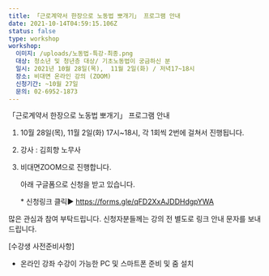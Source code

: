 ```yaml
---
title: 「근로계약서 한장으로 노동법 뽀개기」 프로그램 안내
date: 2021-10-14T04:59:15.106Z
status: false
type: workshop
workshop:
  이미지: /uploads/노동법-특강-최종.png
  대상: 청소년 및 청년층 대상/ 기초노동법이 궁금하신 분
  일시: 2021년 10월 28일(목),  11월 2일(화) / 저녁17~18시
  장소: 비대면 온라인 강의 (ZOOM)
  신청기간: ~10월 27일
  문의: 02-6952-1873
---
```

「근로계약서 한장으로 노동법 뽀개기」 프로그램 안내

1. 10월 28일(목), 11월 2일(화)  17시~18시,  각 1회씩 2번에 걸쳐서 진행됩니다.
2. 강사 : 김희향 노무사
3. 비대면ZOOM으로 진행합니다.

   아래 구글폼으로 신청을 받고 있습니다.

   \* 신청링크 클릭▶[](https://www.eplabor.org/workshops/%EC%9B%94%EA%B8%89%EC%9D%B4-%ED%86%B5%EC%9E%A5%EC%9D%84-%EC%8A%A4%EC%B9%98%EB%8A%94-%EC%9B%94%EA%B8%89%EC%9F%81%EC%9D%B4%EB%93%A4%EC%9D%84-%EC%9C%84%ED%95%9C-%EC%9E%AC%ED%85%8C%ED%81%AC-%EC%B2%AB%EA%B1%B8%EC%9D%8C/1.%20https://forms.gle/MdfAxEuKvu3qFNpd9)[](https://www.eplabor.org/workshops/%EC%9B%94%EA%B8%89%EC%9D%B4-%ED%86%B5%EC%9E%A5%EC%9D%84-%EC%8A%A4%EC%B9%98%EB%8A%94-%EC%9B%94%EA%B8%89%EC%9F%81%EC%9D%B4%EB%93%A4%EC%9D%84-%EC%9C%84%ED%95%9C-%EC%9E%AC%ED%85%8C%ED%81%AC-%EC%B2%AB%EA%B1%B8%EC%9D%8C/1.%20https://forms.gle/MdfAxEuKvu3qFNpd9)[](https://forms.gle/MdfAxEuKvu3qFNpd9) https://forms.gle/qFD2XxAJDDHdgpYWA

많은 관심과 참여 부탁드립니다. 신청자분들께는 강의 전 별도로 링크 안내 문자를 보내드립니다.

\[수강생 사전준비사항]

* 온라인 강좌 수강이 가능한 PC 및 스마트폰 준비 및 줌 설치